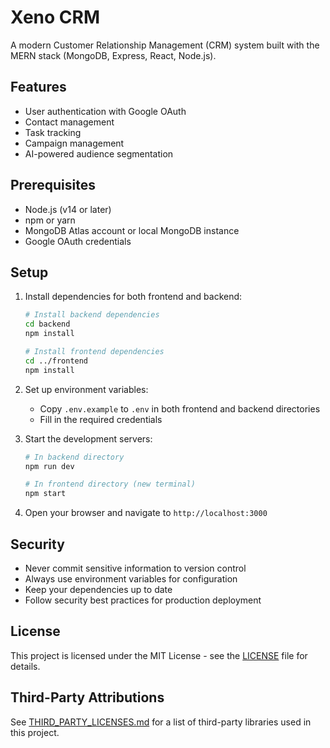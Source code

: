 # Xeno CRM

A modern Customer Relationship Management (CRM) system built with the MERN stack (MongoDB, Express, React, Node.js).

## Features

- User authentication with Google OAuth
- Contact management
- Task tracking
- Campaign management
- AI-powered audience segmentation

## Prerequisites

- Node.js (v14 or later)
- npm or yarn
- MongoDB Atlas account or local MongoDB instance
- Google OAuth credentials

## Setup

1. Install dependencies for both frontend and backend:
   ```bash
   # Install backend dependencies
   cd backend
   npm install
   
   # Install frontend dependencies
   cd ../frontend
   npm install
   ```

3. Set up environment variables:
   - Copy `.env.example` to `.env` in both frontend and backend directories
   - Fill in the required credentials

4. Start the development servers:
   ```bash
   # In backend directory
   npm run dev
   
   # In frontend directory (new terminal)
   npm start
   ```

5. Open your browser and navigate to `http://localhost:3000`

## Security

- Never commit sensitive information to version control
- Always use environment variables for configuration
- Keep your dependencies up to date
- Follow security best practices for production deployment

## License

This project is licensed under the MIT License - see the [LICENSE](LICENSE) file for details.

## Third-Party Attributions

See [THIRD_PARTY_LICENSES.md](THIRD_PARTY_LICENSES.md) for a list of third-party libraries used in this project.

